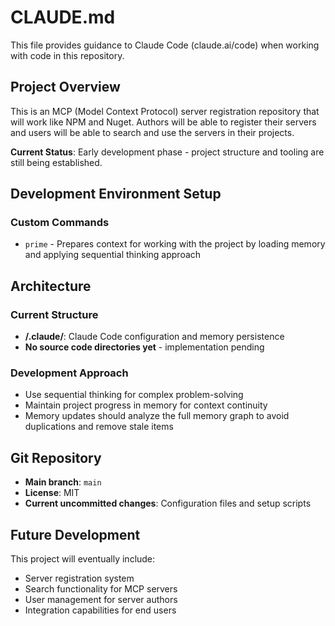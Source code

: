 # CLAUDE.md

This file provides guidance to Claude Code (claude.ai/code) when working with code in this repository.

## Project Overview

This is an MCP (Model Context Protocol) server registration repository that will work like NPM and Nuget. Authors will be able to register their servers and users will be able to search and use the servers in their projects.

**Current Status**: Early development phase - project structure and tooling are still being established.

## Development Environment Setup

### Custom Commands
- `prime` - Prepares context for working with the project by loading memory and applying sequential thinking approach

## Architecture

### Current Structure
- **/.claude/**: Claude Code configuration and memory persistence
- **No source code directories yet** - implementation pending

### Development Approach
- Use sequential thinking for complex problem-solving
- Maintain project progress in memory for context continuity
- Memory updates should analyze the full memory graph to avoid duplications and remove stale items

## Git Repository
- **Main branch**: `main`
- **License**: MIT
- **Current uncommitted changes**: Configuration files and setup scripts

## Future Development
This project will eventually include:
- Server registration system
- Search functionality for MCP servers
- User management for server authors
- Integration capabilities for end users